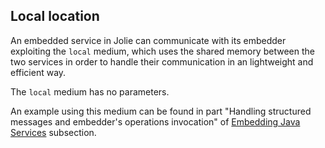 ## Local location

An embedded service in Jolie can communicate with its embedder exploiting the `local` medium, which uses the shared memory between the two services in order to handle their communication in an lightweight and efficient way.

The `local` medium has no parameters.

An example using this medium can be found in part "Handling structured messages and embedder's operations invocation" of [Embedding Java Services](architectural_composition/embedding_java) subsection.